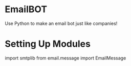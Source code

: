 # EmailBOT
Use Python to make an email bot just like companies!
# Setting Up Modules
import smtplib
from email.message import EmailMessage
